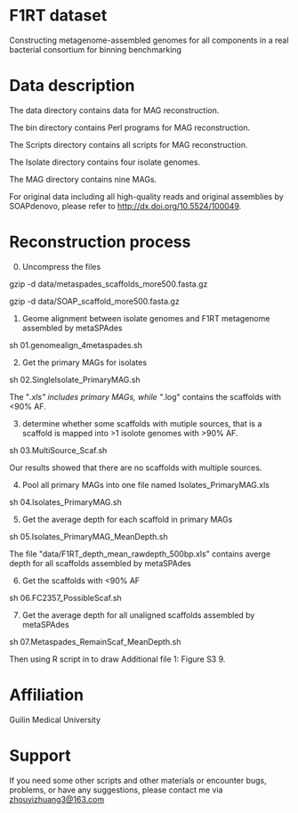 # F1RT dataset
Constructing metagenome-assembled genomes for all components in a real bacterial consortium for binning benchmarking

# Data description

The data directory contains data for MAG reconstruction.

The bin directory contains Perl programs for MAG reconstruction.

The Scripts directory contains all scripts for MAG reconstruction.

The Isolate directory contains four isolate genomes.

The MAG directory contains nine MAGs.

For original data including all high-quality reads and original assemblies by SOAPdenovo, please refer to http://dx.doi.org/10.5524/100049.

# Reconstruction process

0. Uncompress the files

  gzip -d data/metaspades_scaffolds_more500.fasta.gz

  gzip -d data/SOAP_scaffold_more500.fasta.gz

1. Geome alignment between isolate genomes and F1RT metagenome assembled by metaSPAdes

sh 01.genomealign_4metaspades.sh

2. Get the primary MAGs for isolates

sh 02.SingleIsolate_PrimaryMAG.sh

The "*.xls" includes primary MAGs, while "*.log" contains the scaffolds with <90% AF.

3. determine whether some scaffolds with mutiple sources, that is a scaffold is mapped into >1 isolote genomes with >90% AF. 

sh 03.MultiSource_Scaf.sh

Our results showed that there are no scaffolds with multiple sources.

4. Pool all primary MAGs into one file named Isolates_PrimaryMAG.xls

sh 04.Isolates_PrimaryMAG.sh

5. Get the average depth for each scaffold in primary MAGs

sh 05.Isolates_PrimaryMAG_MeanDepth.sh

The file "data/F1RT_depth_mean_rawdepth_500bp.xls" contains averge depth for all scaffolds assembled by metaSPAdes

6. Get the scaffolds with <90% AF 

sh 06.FC2357_PossibleScaf.sh

7. Get the average depth for all unaligned scaffolds assembled by metaSPAdes

sh 07.Metaspades_RemainScaf_MeanDepth.sh

Then using R script in to draw Additional file 1: Figure S3
9. 
# Affiliation
Guilin Medical University

# Support
If you need some other scripts and other materials or encounter bugs, problems, or have any suggestions, please contact me via zhouyizhuang3@163.com
